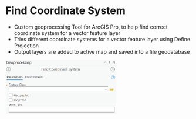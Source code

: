 # Find Coordinate System

* Custom geoprocessing Tool for ArcGIS Pro, to help find correct coordinate system for a vector feature layer
* Tries different coordinate systems for a vector feature layer using Define Projection
* Output layers are added to active map and saved into a file geodatabase

<img src="coordinate.png" height="60%" width="60%" >
